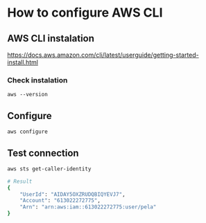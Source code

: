 # How to configure AWS CLI

## AWS CLI instalation 
https://docs.aws.amazon.com/cli/latest/userguide/getting-started-install.html

### Check instalation
`aws --version`

## Configure
`aws configure`

## Test connection
```bash
aws sts get-caller-identity

# Result
{
    "UserId": "AIDAY5OXZRUDQBIQYEVJ7",
    "Account": "613022272775",
    "Arn": "arn:aws:iam::613022272775:user/pela"
}
```
